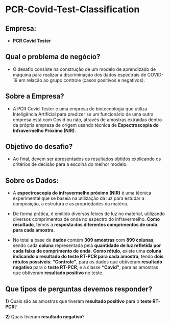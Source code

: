 # PCR-Covid-Test-Classification

## **Empresa:**

-  **PCR Covid Tester**


## **Qual o problema de negócio?**

-  O desafio consiste na construção de um modelo de aprendizado de máquina para realizar a discriminação dos dados espectrais de COVID-19 em relação ao grupo controle (casos positivos e negativos).


## **Sobre a Empresa?**

-  A PCR Covid Tester é uma empresa de biotecnologia que utiliza Inteligência Artificial para predizer se um funcionário de uma outra empresa está com Covid ou não, através de amostras extraídas dentro da própria empresa de origem usando técnica de **Espectroscopia do Infravermelho Próximo (NIR)**.


## **Objetivo do desafio?**

-  Ao final, devem ser apresentados os resultados obtidos explicando os critérios de decisão para a escolha do melhor modelo.


## **Sobre os Dados:**

-  A **espectroscopia do infravermelho próximo (NIR)** é uma técnica experimental que se baseia na utilização da luz para estudar a composição, a estrutura e as propriedades da matéria.

-  De forma prática, é emitido diversos feixes de luz no material, utilizando diversos
comprimentos de onda no espectro do infravermelho. **Como resultado**, temos a **resposta
dos diferentes comprimentos de onda para cada amostra**.

-  No total a base de **dados** contém **309 amostras** com **899 colunas**, sendo cada **coluna**
representada pela **quantidade de luz refletida por cada faixa de comprimento de onda**.
**Como rótulo**, existe uma **coluna indicando o resultado do teste RT-PCR para cada amostra**,
tendo **dois rótulos possíveis**: **“Controle”**, para os dados que obtiveram **resultado negativo**
para o **teste RT-PCR**, e a classe **“Covid”**, para as amostras que obtiveram **resultado positivo**
no teste.


## **Que tipos de perguntas devemos responder?**

**1)** Quais são as amostras que tiveram **resultado positivo** para o **teste RT-PCR**?

**2)** Quais tiveram **resultado negativo**?
